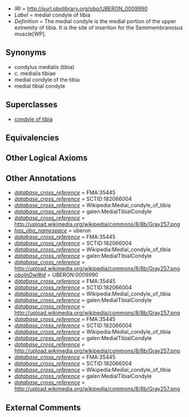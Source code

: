  * *IRI* = http://purl.obolibrary.org/obo/UBERON_0009990
 * *Label* = medial condyle of tibia
 * *Definition* = The medial condyle is the medial portion of the upper extremity of tibia. It is the site of insertion for the Semimembranosus muscle[WP].

## Synonyms

 * condylus medialis (tibia)
 * c. medialis tibiae
 * medial condyle of the tibia
 * medial tibial condyle

## Superclasses

 * [condyle of tibia](../../UBERON/89/UBERON_0009989.md)

## Equivalencies


## Other Logical Axioms


## Other Annotations

 * *[database_cross_reference](../../ef/oboInOwl#hasDbXref.md)* = FMA:35445
 * *[database_cross_reference](../../ef/oboInOwl#hasDbXref.md)* = SCTID:182066004
 * *[database_cross_reference](../../ef/oboInOwl#hasDbXref.md)* = Wikipedia:Medial_condyle_of_tibia
 * *[database_cross_reference](../../ef/oboInOwl#hasDbXref.md)* = galen:MedialTibialCondyle
 * *[database_cross_reference](../../ef/oboInOwl#hasDbXref.md)* = http://upload.wikimedia.org/wikipedia/commons/8/8b/Gray257.png
 * *[has_obo_namespace](../../ce/oboInOwl#hasOBONamespace.md)* = uberon
 * *[database_cross_reference](../../ef/oboInOwl#hasDbXref.md)* = FMA:35445
 * *[database_cross_reference](../../ef/oboInOwl#hasDbXref.md)* = SCTID:182066004
 * *[database_cross_reference](../../ef/oboInOwl#hasDbXref.md)* = Wikipedia:Medial_condyle_of_tibia
 * *[database_cross_reference](../../ef/oboInOwl#hasDbXref.md)* = galen:MedialTibialCondyle
 * *[database_cross_reference](../../ef/oboInOwl#hasDbXref.md)* = http://upload.wikimedia.org/wikipedia/commons/8/8b/Gray257.png
 * *[oboInOwl#id](../../id/oboInOwl#id.md)* = UBERON:0009990
 * *[database_cross_reference](../../ef/oboInOwl#hasDbXref.md)* = FMA:35445
 * *[database_cross_reference](../../ef/oboInOwl#hasDbXref.md)* = SCTID:182066004
 * *[database_cross_reference](../../ef/oboInOwl#hasDbXref.md)* = Wikipedia:Medial_condyle_of_tibia
 * *[database_cross_reference](../../ef/oboInOwl#hasDbXref.md)* = galen:MedialTibialCondyle
 * *[database_cross_reference](../../ef/oboInOwl#hasDbXref.md)* = http://upload.wikimedia.org/wikipedia/commons/8/8b/Gray257.png
 * *[database_cross_reference](../../ef/oboInOwl#hasDbXref.md)* = FMA:35445
 * *[database_cross_reference](../../ef/oboInOwl#hasDbXref.md)* = SCTID:182066004
 * *[database_cross_reference](../../ef/oboInOwl#hasDbXref.md)* = Wikipedia:Medial_condyle_of_tibia
 * *[database_cross_reference](../../ef/oboInOwl#hasDbXref.md)* = galen:MedialTibialCondyle
 * *[database_cross_reference](../../ef/oboInOwl#hasDbXref.md)* = http://upload.wikimedia.org/wikipedia/commons/8/8b/Gray257.png
 * *[database_cross_reference](../../ef/oboInOwl#hasDbXref.md)* = FMA:35445
 * *[database_cross_reference](../../ef/oboInOwl#hasDbXref.md)* = SCTID:182066004
 * *[database_cross_reference](../../ef/oboInOwl#hasDbXref.md)* = Wikipedia:Medial_condyle_of_tibia
 * *[database_cross_reference](../../ef/oboInOwl#hasDbXref.md)* = galen:MedialTibialCondyle
 * *[database_cross_reference](../../ef/oboInOwl#hasDbXref.md)* = http://upload.wikimedia.org/wikipedia/commons/8/8b/Gray257.png

## External Comments

